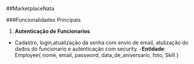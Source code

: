 ##MarketplaceNata


###Funcionalidades Principais
1. **Autenticação de Funcionarios**
  - Cadastro, login,atualização da senha com envio de email, atulização do dados do funcionario e autenticação com security.
  -**Entidade**: Employee{
     nome,
     email,
     password,
     data_de_aniversario,
     foto,
     Skill
  }
